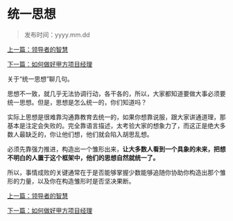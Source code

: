 # 统一思想
>
>发布时间：yyyy.mm.dd

[上一篇：领导者的智慧](/work/article4)

[下一篇：如何做好甲方项目经理](/work/article6) 

关于“统一思想”聊几句。 

思想不一致，就几乎无法协调行动，各干各的，所以，大家都知道要做大事必须要统一思想。但是，思想是怎么统一的，你们知道吗？ 

实际上思想是很难靠沟通靠教育去统一的，如果你想靠说服，跟大家讲通道理，那基本是注定会失败的。完全靠语言描述，太考验大家的想象力了，而这正是绝大多数人最缺乏的，你让他们想，他们就会陷入胡思乱想。 

必须先靠强力推进，构造出一个雏形出来，**让大多数人看到一个具象的未来，把想不明白的人置于这个框架中，他们的思想自然就统一了。** 

所以，事情成败的关键通常在于是否能够掌握少数能够追随你协助你构造出那个雏形的力量，以及你在构造雏形时是否坚决果断。

[上一篇：领导者的智慧](/work/article4)

[下一篇：如何做好甲方项目经理](/work/article6) 















​     











